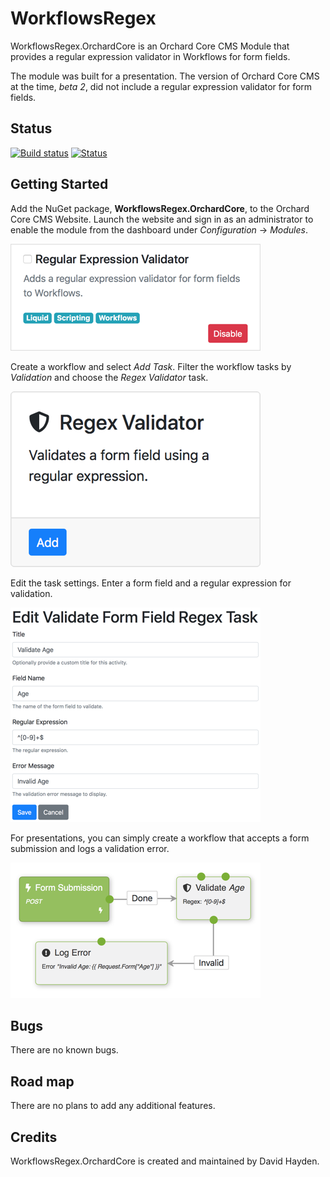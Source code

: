 # WorkflowsRegex

WorkflowsRegex.OrchardCore is an Orchard Core CMS Module that provides a regular expression validator in Workflows for form fields.

The module was built for a presentation. The version of Orchard Core CMS at the time, <i>beta 2</i>, did not include a regular expression validator for form fields.

## Status

[![Build status](https://ci.appveyor.com/api/projects/status/i89bs5l1sfv92qki?svg=true)](https://ci.appveyor.com/project/davidhayden/workflowsregex) [![Status](https://img.shields.io/myget/davidhayden-ci/v/WorkflowsRegex.OrchardCore.svg)](https://www.myget.org/feed/davidhayden-ci/package/nuget/WorkflowsRegex.OrchardCore)

## Getting Started

Add the NuGet package, **WorkflowsRegex.OrchardCore**, to the Orchard Core CMS Website. Launch the website and sign in as an administrator to enable the module from the dashboard under <i>Configuration</i> -> <i>Modules</i>.

![WorkflowsRegex.OrchardCore](https://github.com/davidhayden/WorkflowsRegex/blob/master/assets/custom-orchard-core-cms-workflows-activity.png?raw=true)

Create a workflow and select <em>Add Task</em>. Filter the workflow tasks by <em>Validation</em> and choose the <em>Regex Validator</em> task.

![Regex Validator](https://github.com/davidhayden/WorkflowsRegex/blob/master/assets/regular-expression-validator-orchard-core-cms-workflow-task.png?raw=true)

Edit the task settings. Enter a form field and a regular expression for validation.

![Orchard Core CMS Workflows Task Editor](https://github.com/davidhayden/WorkflowsRegex/blob/master/assets/orchard-core-cms-workflows-task-editor.png?raw=true)

For presentations, you can simply create a workflow that accepts a form submission and logs a validation error.

![Orchard Core CMS Workflow](https://github.com/davidhayden/WorkflowsRegex/blob/master/assets/orchard-core-cms-workflow.png?raw=true)

## Bugs

There are no known bugs.

## Road map

There are no plans to add any additional features.

## Credits
WorkflowsRegex.OrchardCore is created and maintained by David Hayden.
